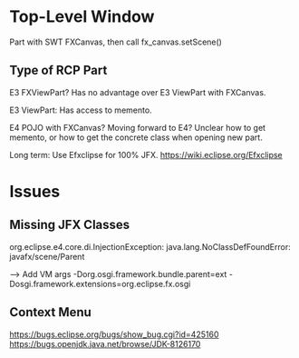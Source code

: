 Top-Level Window
================

Part with SWT FXCanvas, then call fx_canvas.setScene()


Type of RCP Part
----------------
E3 FXViewPart? Has no advantage over E3 ViewPart with FXCanvas.

E3 ViewPart: Has access to memento.

E4 POJO with FXCanvas? Moving forward to E4?
Unclear how to get memento, or how to get the concrete class when opening new part.

Long term: Use Efxclipse for 100% JFX.
https://wiki.eclipse.org/Efxclipse

Issues
======

Missing JFX Classes
-------------------
org.eclipse.e4.core.di.InjectionException: java.lang.NoClassDefFoundError: javafx/scene/Parent

--> Add VM args -Dorg.osgi.framework.bundle.parent=ext -Dosgi.framework.extensions=org.eclipse.fx.osgi


Context Menu
------------
https://bugs.eclipse.org/bugs/show_bug.cgi?id=425160
https://bugs.openjdk.java.net/browse/JDK-8126170
